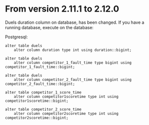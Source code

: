 # From version 2.11.1 to 2.12.0

Duels duration column on database, has been changed. If you have a running database, execute on the database:

Postgresql:

```
alter table duels
    alter column duration type int using duration::bigint;
    
alter table duels
    alter column competitor_1_fault_time type bigint using competitor_1_fault_time::bigint;

alter table duels
    alter column competitor_2_fault_time type bigint using competitor_2_fault_time::bigint;
    
alter table competitor_1_score_time
    alter column competitor1scoretime type int using competitor1scoretime::bigint;
    
alter table competitor_2_score_time
    alter column competitor2scoretime type int using competitor2scoretime::bigint;
```
